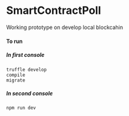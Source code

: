 # SmartContractPoll
Working prototype on develop local blockcahin
#### To run 
##### In first console
```
truffle develop
compile
migrate
```
##### In second console
```
npm run dev
```
